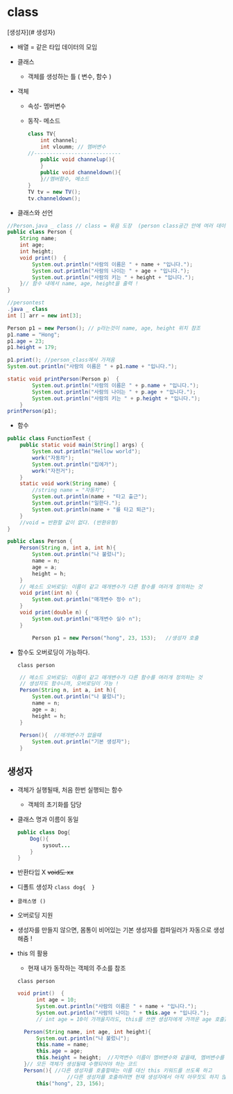 # class

[생성자](# 생성자)

- 배열 = 같은 타입 데이터의 모임
- 클래스
  - 객체를 생성하는 틀 ( 변수, 함수 ) 

- 객체

  - 속성- 멤버변수

  - 동작- 메소드

    ```java
    class TV{
        int channel;
        int vloumm; // 멤버변수
    //----------------------------
        public void channelup(){        
        }
        public void channeldown(){
        }//멤버함수, 메소드
    }
    TV tv = new TV();
    tv.channeldown();
    ```

- 클래스와 선언

```java
//Person.java _ class // class = 묶음 도장  (person class공간 안에 여러 데이터 존재)
public class Person {
	String name;
	int age;
	int height;
	void print()  {
		System.out.println("사람의 이름은 " + name + "입니다.");
		System.out.println("사람의 나이는 " + age + "입니다.");
		System.out.println("사람의 키는 " + height + "입니다.");
	}// 함수 내에서 name, age, height을 출력 ! 
}
```

```java
//persontest
.java _ class
int [] arr = new int[3];

Person p1 = new Person(); // p라는것이 name, age, height 위치 참조
p1.name = "Hong";
p1.age = 23;
p1.height = 179;   

p1.print(); //person_class에서 가져옴
System.out.println("사람의 이름은 " + p1.name + "입니다.");
```

```java
static void printPerson(Person p)  {
		System.out.println("사람의 이름은 " + p.name + "입니다.");
		System.out.println("사람의 나이는 " + p.age + "입니다.");
		System.out.println("사람의 키는 " + p.height + "입니다.");
	}
printPerson(p1);
```

- 함수

```java
public class FunctionTest {
	public static void main(String[] args) {
		System.out.println("Hellow world");
		work("자동차");
		System.out.println("집에가");
		work("자전거");
	}
	static void work(String name) {
		//string name = "자동차";
		System.out.println(name + "타고 출근");
		System.out.println("일한다.");
		System.out.println(name + "를 타고 퇴근");
	}
	//void = 반환할 값이 없다. (반환유형)
}
```





```java
public class Person {
	Person(String n, int a, int h){
		System.out.println("나 불렀니");
		name = n;
		age = a;
		height = h;
	}
    // 메소드 오버로딩: 이름이 같고 매개변수가 다른 함수를 여러개 정의하는 것
	void print(int n) {
		System.out.println("매개변수 정수 n");
	}
	void print(double n) {
		System.out.println("매개변수 실수 n");
	}
```

```java
		Person p1 = new Person("hong", 23, 153);   //생성자 호출
```



- 함수도 오버로딩이 가능하다.

  `class person`

```java
	// 메소드 오버로딩: 이름이 같고 매개변수가 다른 함수를 여러개 정의하는 것
	// 생성자도 함수니까, 오버로딩이 가능 ! 
	Person(String n, int a, int h){
		System.out.println("나 불렀니");
		name = n;
		age = a;
		height = h;
	}
	
	Person(){  //매개변수가 없을때
		System.out.println("기본 생성자");
	}
```





## 생성자

- 객체가 실행될때, 처음 한번 실행되는 함수
  - 객체의 초기화를 담당

- 클래스 명과 이름이 동일 

  ```java
  public class Dog{
      Dog(){
          sysout...
      }
  }
  ```

- 반환타입 X    ~~void도 xx~~
- 디폴트 생성자   `class dog{  }`
- `클래스명 ()`
- 오버로딩 지원
- 생성자를 만들지 않으면, 몸통이 비어있는 기본 생성자를 컴파일러가 자동으로 생성해줌 !



- this 의 활용

  - 현재 내가 동작하는 객체의 주소를 참조

  `class person`

  ```java
  void print()  {
  		int age = 10;
  		System.out.println("사람의 이름은 " + name + "입니다.");
  		System.out.println("사람의 나이는 " + this.age + "입니다."); 
  		// int age = 10이 가까울지라도, this를 쓰면 생성자에게 가까운 age 호출)
  ```

  ```java
  	Person(String name, int age, int height){
  		System.out.println("나 불렀니");
  		this.name = name;
  		this.age = age;
  		this.height = height;  //지역변수 이름이 멤버변수와 같을때, 멤버변수를 지목해줌
  	}// 모든 객체가 생성될때 수행되어야 하는 코드
  	Person(){ //다른 생성자를 호출할때는 이름 대신 this 키워드를 쓰도록 하고
             	  //다른 생성자를 호출하려면 현재 생성자에서 아직 아무짓도 하지 않았어야 함 ??
  		this("hong", 23, 156);
  ```

  

